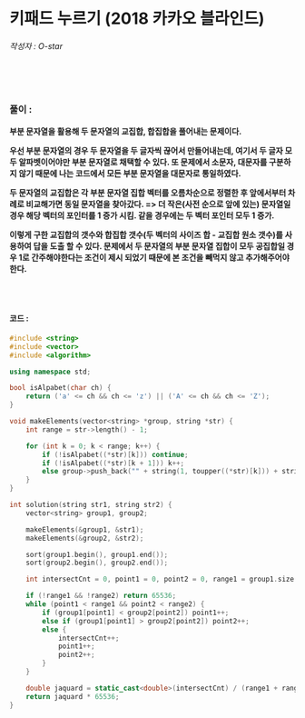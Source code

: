 # 키패드 누르기 (2018 카카오 블라인드)

###### 작성자 : O-star

<br/>

<br/>

### 풀이 : 

**부분 문자열을 활용해 두 문자열의 교집합, 합집합을 풀어내는 문제이다.**

**우선 부분 문자열의 경우 두 문자열을 두 글자씩 끊어서 만들어내는데, 여기서 두 글자 모두 알파벳이어야만 부분 문자열로 채택할 수 있다. 또 문제에서 소문자, 대문자를 구분하지 않기 때문에 나는 코드에서 모든 부분 문자열을 대문자로 통일하였다.**

**두 문자열의 교집합은 각 부분 문자열 집합 벡터를 오름차순으로 정렬한 후 앞에서부터 차례로 비교해가면 동일 문자열을 찾아갔다. => 더 작은(사전 순으로 앞에 있는) 문자열일 경우 해당 벡터의 포인터를 1 증가 시킴. 같을 경우에는 두 벡터 포인터 모두 1 증가.**

**이렇게 구한 교집합의 갯수와 합집합 갯수(두 벡터의 사이즈 합 - 교집합 원소 갯수)를 사용하여 답을 도출 할 수 있다. 문제에서 두 문자열의 부분 문자열 집합이 모두 공집합일 경우 1로 간주해야한다는 조건이 제시 되었기 때문에 본 조건을 빼먹지 않고 추가해주어야 한다.**

<br/>

<br/>

#### 코드 : 

```c++
#include <string>
#include <vector>
#include <algorithm>

using namespace std;

bool isAlpabet(char ch) {
    return ('a' <= ch && ch <= 'z') || ('A' <= ch && ch <= 'Z');
}

void makeElements(vector<string> *group, string *str) {
    int range = str->length() - 1;

    for (int k = 0; k < range; k++) {
        if (!isAlpabet((*str)[k])) continue;
        if (!isAlpabet((*str)[k + 1])) k++;
        else group->push_back("" + string(1, toupper((*str)[k])) + string(1, toupper((*str)[k + 1])));
    }
}

int solution(string str1, string str2) {
    vector<string> group1, group2;

    makeElements(&group1, &str1);
    makeElements(&group2, &str2);

    sort(group1.begin(), group1.end());
    sort(group2.begin(), group2.end());

    int intersectCnt = 0, point1 = 0, point2 = 0, range1 = group1.size(), range2 = group2.size();

    if (!range1 && !range2) return 65536;
    while (point1 < range1 && point2 < range2) {
        if (group1[point1] < group2[point2]) point1++;
        else if (group1[point1] > group2[point2]) point2++;
        else {
            intersectCnt++;
            point1++;
            point2++;
        }
    }

    double jaquard = static_cast<double>(intersectCnt) / (range1 + range2 - intersectCnt);
    return jaquard * 65536;
}
```

